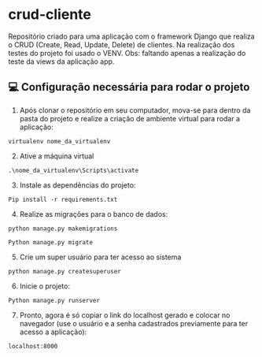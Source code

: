 # crud-cliente

Repositório criado para uma aplicação com o framework Django que realiza o CRUD (Create, Read, Update, Delete) de clientes. Na realização dos testes do projeto foi usado o VENV. Obs: faltando apenas a realização do teste da views da aplicação app. 

<h2> 💻 Configuração necessária para rodar o projeto</h2>

1. Após clonar o repositório em seu computador, mova-se para dentro da pasta do projeto e realize a criação de ambiente virtual para rodar a aplicação:
```
virtualenv nome_da_virtualenv
```

2. Ative a máquina virtual
```
.\nome_da_virtualenv\Scripts\activate
```

3. Instale as dependências do projeto:

```
Pip install -r requirements.txt
```

4. Realize as migrações para o banco de dados:
```
python manage.py makemigrations

Python manage.py migrate
```

5. Crie um super usuário para ter acesso ao sistema 
```
python manage.py createsuperuser
```

6. Inicie o projeto:
```
Python manage.py runserver
```

7. Pronto, agora é só copiar o link do localhost gerado e colocar no navegador (use o usuário e a senha cadastrados previamente para ter acesso a aplicação):
```
localhost:8000
```


